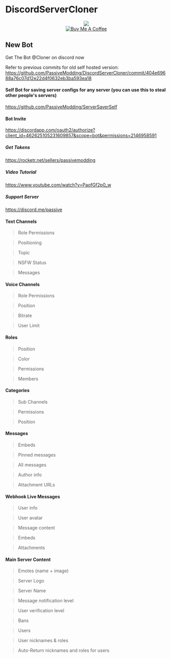 # DiscordServerCloner
<p align="center">
  </a>
   <a href="https://discordapp.com/oauth2/authorize?client_id=462625105231609857&scope=bot&permissions=2146958591"><img src="https://img.shields.io/badge/Invite-Cloner-7289DA.svg?longCache=true&style=flat-square&logo=discord"/></a>
   <br/>
   <a href="https://www.buymeacoffee.com/Passive" target="_blank"><img src="https://www.buymeacoffee.com/assets/img/custom_images/black_img.png" alt="Buy Me A Coffee" style="height: auto !important;width: auto !important;" ></a>
</p>
</p>

## New Bot
Get The Bot @Cloner on discord now

Refer to previous commits for old self hosted version:
https://github.com/PassiveModding/DiscordServerCloner/commit/404e69688a76c07d12e22d4f0632eb3ba593ea18

#### Self Bot for saving server configs for any server (you can use this to steal other people's servers)
https://github.com/PassiveModding/ServerSaverSelf
#### Bot Invite 
https://discordapp.com/oauth2/authorize?client_id=462625105231609857&scope=bot&permissions=2146958591
##### Get Tokens
https://rocketr.net/sellers/passivemodding
##### Video Tutorial
https://www.youtube.com/watch?v=PaofGf2p0_w
##### Support Server
https://discord.me/passive

#### Text Channels
>Role Permissions

>Positioning

>Topic

>NSFW Status

>Messages

#### Voice Channels
>Role Permissions

>Position

>Bitrate

>User Limit

#### Roles
>Position

>Color

>Permissions

>Members

#### Categories
>Sub Channels

>Permissions

>Position


#### Messages
>Embeds

>Pinned messages

>All messages

>Author info

>Attachment URLs

#### Webhook Live Messages
>User info

>User avatar

>Message content

>Embeds

>Attachments

#### Main Server Content
>Emotes (name + image)

>Server Logo

>Server Name

>Message notification level 

>User verification level

>Bans

>Users

>User nicknames & roles

>Auto-Return nicknames and roles for users
